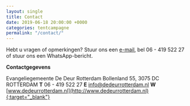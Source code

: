 ```yaml
---
layout: single
title: Contact
date: 2019-06-18 20:00:00 +0000
categories: tentcampagne
permalink: "/contact/"
---
```

Hebt u vragen of opmerkingen? 
Stuur ons een [e-mail](mailto:info@dedeurrotterdam.nl), bel 06 - 419 522 27 of stuur ons een WhatsApp-bericht.

<strong>Contactgegevens</strong>  

Evangeliegemeente De Deur Rotterdam
Bollenland 55, 3075 DC  ROTTERDAM
<strong>T</strong>   06 - 419 522 27
<strong>E</strong>   info@dedeurrotterdam.nl
<strong>W</strong>   [www.dedeurrotterdam.nl](http://www.dedeurrotterdam.nl){:target="_blank"}
